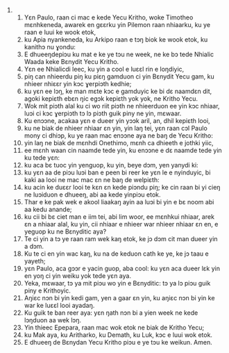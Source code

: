 <ol>
  <li>
    <ol>
      <li>Yɛn Paulo, raan ci mac e kede Yecu Kritho, woke Timotheo mɛnhkeneda, awarek en gɛɛrku yin Pilemon raan nhiaarku, ku ye raan e luui ke wook etok,</li>
      <li>ku Apia nyankeneda, ku Arkipo raan e tɔŋ biok ke wook etok, ku kanithɔ nu ɣondu:</li>
      <li>E dhueeŋdepiɔu ku mat e ke ye tɔu ne week, ne ke bɔ tede Nhialic Waada keke Bɛnydit Yecu Kritho.</li>
      <li>Yɛn ee Nhialicdi leec, ku yin a cool e luɛɛl rin e loŋdiyic,</li>
      <li>piŋ can nhieerdu piŋ ku piɛŋ gamduon ci yin Bɛnydit Yecu gam, ku nhieer nhiɛɛr yin kɔc ɣerpiɔth kedhie;</li>
      <li>ku yɛn ee lɔŋ, ke man mɛte kɔc e gamduyic ke bi dɛ naamdɛn dit, agoki kepiɛth ebɛn ŋic egɔk kepiɛth yok yok, ne Kritho Yecu.</li>
      <li>Wok mit piɔth alal ku ci wo riit piɔth ne nhieerduon ee yin kɔc nhiaar, luɔi ci kɔc ɣerpiɔth tɔ lɔ piɔth guik piny ne yin, mɛwaar.</li>
      <li>Ku enɔɔne, acakaa yɛn e dueer yin yɔɔk aril, an, dhil kepiɛth looi,</li>
      <li>ku ne biak de nhieer nhiaar ɛn yin, yin laŋ tei, yɛn raan cɔl Paulo mony ci dhiɔp, ku ye raan mac enɔɔne aya ne baŋ de Yecu Kritho:</li>
      <li>yin laŋ ne biak de mɛnhdi Onethimo, mɛnh ca dhieeth e jothki yiic,</li>
      <li>ee mɛnh waan cin naamde tede yin, ku enɔɔne e dɛ naamde tede yin ku tede yɛn:</li>
      <li>ku aca bɛ tuoc yin yenguop, ku yin, beye dɔm, yen yanydi ki:</li>
      <li>ku yɛn aa de piɔu luɔi ban e peen bi reer ke yɛn le e nyinduyic, bi kaki aa looi ne mac mac ɛn ne baŋ de welpiɛth:</li>
      <li>ku acin ke duɛɛr looi te kɛn ɛn kede piɔndu piŋ; ke cin raan bi yi cieŋ ne luɔiduon e dhueeŋ, abi aa kede yinpiɔu etok.</li>
      <li>Thar e ke pak wek e akool liaakaŋ ayin aa luɔi bi yin e bɛ noom abi aa kedu anande;</li>
      <li>ku cii bi bɛ ciet man e iim tei, abi lim woor, ee mɛnhkui nhiaar, arek ɛn a nhiaar alal, ku yin, cii nhiaar e nhieer war nhieer nhiaar ɛn en, e yeguop ku ne Bɛnyditic aya?</li>
      <li>Te ci yin a tɔ ye raan ram wek kaŋ etok, ke jɔ dɔm cit man dueer yin a dɔm.</li>
      <li>Ku te ci en yin wac kaŋ, ku na de keduon cath ke ye, ke jɔ taau e yayeth;</li>
      <li>yɛn Paulo, aca gɔɔr e yacin guop, aba cool: ku yɛn aca dueer lɛk yin en yoŋ ci yin weiku yok tede yɛn aya.</li>
      <li>Yeka, mɛwaar, tɔ ya mit piɔu wo yin e Bɛnyditic: tɔ ya lɔ piɔu guik piny e Krithoyic.</li>
      <li>Aŋiɛc nɔn bi yin kedi gam, yen a gaar ɛn yin, ku aŋiɛc nɔn bi yin ke war ke luɛɛl looi ayadaŋ.</li>
      <li>Ku guik te ban reer aya: yɛn ŋath nɔn bi a yien week ne kede lɔŋduon aa wek lɔŋ.</li>
      <li>Yin thieec Epepara, raan mac wok etok ne biak de Kritho Yecu;</li>
      <li>ku Mak aya, ku Aritharko, ku Demath, ku Luk, kɔc e luui wok etok.</li>
      <li>E dhueeŋ de Bɛnydan Yecu Kritho piɔu e ye tɔu ke weikun. Amen.</li>
    </ol>
  </li>
</ol>